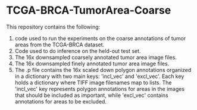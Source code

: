 # TCGA-BRCA-TumorArea-Coarse
This repository contains the following:
1. code used to run the experiments on the coarse annotations of tumor areas from the TCGA-BRCA dataset.
2. Code used to do inference on the held-out test set.
3. The 16x downsampled coarsely annotated tumor area image files.
4. The 16x downsampled finely annotated tumor area image files.
5. The .p file contains the 16x scaled down polygon annotations organized in a dictionary with two main keys: 'incl_vec' and 'excl_vec'. Each key holds a dictionary where TIFF image filenames map to lists. The 'incl_vec' key represents polygon annotations for areas in the images that should be included as important, while 'excl_vec' contains annotations for areas to be excluded.
